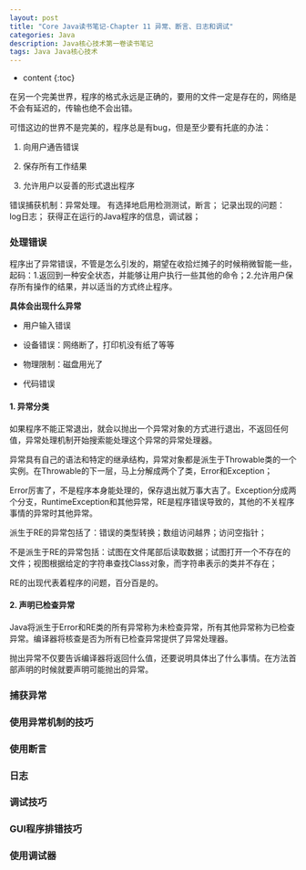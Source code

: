 ```yaml
---
layout: post
title: "Core Java读书笔记-Chapter 11 异常、断言、日志和调试"
categories: Java
description: Java核心技术第一卷读书笔记
tags: Java Java核心技术
---
```


* content
{:toc}

在另一个完美世界，程序的格式永远是正确的，要用的文件一定是存在的，网络是不会有延迟的，传输也绝不会出错。

可惜这边的世界不是完美的，程序总是有bug，但是至少要有托底的办法：

1. 向用户通告错误

2. 保存所有工作结果

3. 允许用户以妥善的形式退出程序

错误捕获机制：异常处理。
有选择地启用检测测试，断言；
记录出现的问题：log日志；
获得正在运行的Java程序的信息，调试器；

### 处理错误

程序出了异常错误，不管是怎么引发的，期望在收拾烂摊子的时候稍微智能一些，起码：1.返回到一种安全状态，并能够让用户执行一些其他的命令；2.允许用户保存所有操作的结果，并以适当的方式终止程序。

**具体会出现什么异常**

* 用户输入错误

* 设备错误：网络断了，打印机没有纸了等等

* 物理限制：磁盘用光了

* 代码错误

#### 1. 异常分类

如果程序不能正常退出，就会以抛出一个异常对象的方式进行退出，不返回任何值，异常处理机制开始搜索能处理这个异常的异常处理器。

异常具有自己的语法和特定的继承结构，异常对象都是派生于Throwable类的一个实例。在Throwable的下一层，马上分解成两个了类，Error和Exception；

Error厉害了，不是程序本身能处理的，保存退出就万事大吉了。Exception分成两个分支，RuntimeException和其他异常，RE是程序错误导致的，其他的不关程序事情的异常时其他异常。

派生于RE的异常包括了：错误的类型转换；数组访问越界；访问空指针；

不是派生于RE的异常包括：试图在文件尾部后读取数据；试图打开一个不存在的文件；视图根据给定的字符串查找Class对象，而字符串表示的类并不存在；

RE的出现代表着程序的问题，百分百是的。

#### 2. 声明已检查异常

Java将派生于Error和RE类的所有异常称为未检查异常，所有其他异常称为已检查异常。编译器将核查是否为所有已检查异常提供了异常处理器。

抛出异常不仅要告诉编译器将返回什么值，还要说明具体出了什么事情。在方法首部声明的时候就要声明可能抛出的异常。

### 捕获异常

### 使用异常机制的技巧

### 使用断言

### 日志

### 调试技巧

### GUI程序排错技巧

### 使用调试器
